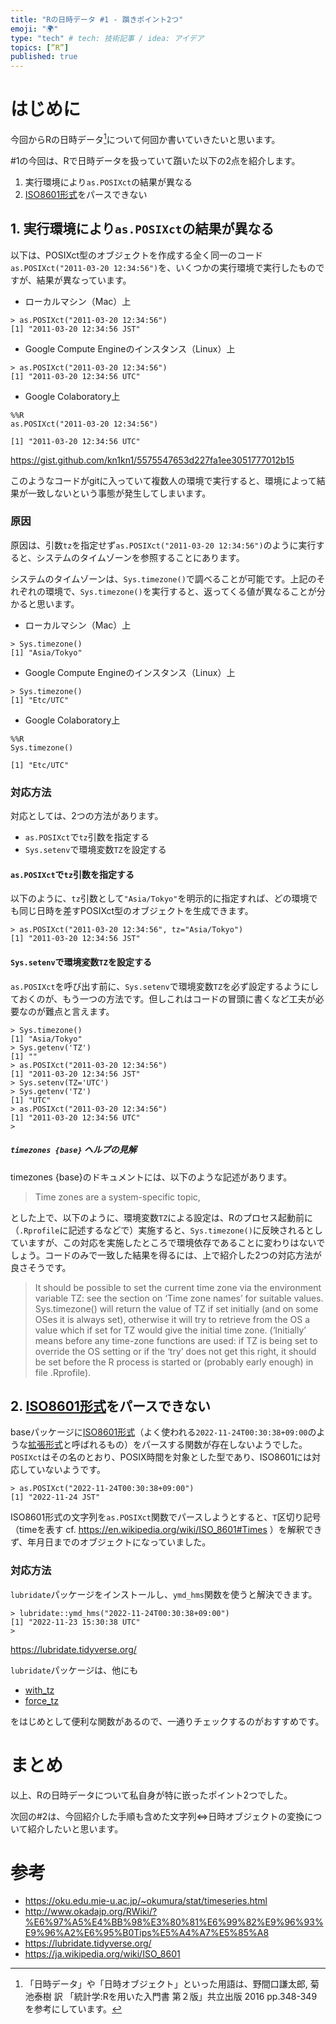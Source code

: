 ```yaml
---
title: "Rの日時データ #1 - 躓きポイント2つ"
emoji: "🌍"
type: "tech" # tech: 技術記事 / idea: アイデア
topics: [”R”]
published: true
---
```


# はじめに

今回からRの日時データ[^1]について何回か書いていきたいと思います。

[^1]: 「日時データ」や「日時オブジェクト」といった用語は、野間口謙太郎, 菊池泰樹 訳 「統計学:Rを用いた入門書 第２版」共立出版 2016 pp.348-349 を参考にしています。

#1の今回は、Rで日時データを扱っていて躓いた以下の2点を紹介します。

1. 実行環境により`as.POSIXct`の結果が異なる
1. [ISO8601形式](https://ja.wikipedia.org/wiki/ISO_8601)をパースできない

## 1. 実行環境により`as.POSIXct`の結果が異なる

以下は、POSIXct型のオブジェクトを作成する全く同一のコード`as.POSIXct("2011-03-20 12:34:56")`を、いくつかの実行環境で実行したものですが、結果が異なっています。

- ローカルマシン（Mac）上

```
> as.POSIXct("2011-03-20 12:34:56")
[1] "2011-03-20 12:34:56 JST"
```

- Google Compute Engineのインスタンス（Linux）上
```
> as.POSIXct("2011-03-20 12:34:56")
[1] "2011-03-20 12:34:56 UTC"
```

- Google Colaboratory上
```
%%R
as.POSIXct("2011-03-20 12:34:56")

[1] "2011-03-20 12:34:56 UTC"
```
https://gist.github.com/kn1kn1/5575547653d227fa1ee3051777012b15

このようなコードがgitに入っていて複数人の環境で実行すると、環境によって結果が一致しないという事態が発生してしまいます。

### 原因

原因は、引数`tz`を指定せず`as.POSIXct("2011-03-20 12:34:56")`のように実行すると、システムのタイムゾーンを参照することにあります。

システムのタイムゾーンは、`Sys.timezone()`で調べることが可能です。上記のそれぞれの環境で、`Sys.timezone()`を実行すると、返ってくる値が異なることが分かると思います。

- ローカルマシン（Mac）上

```
> Sys.timezone()
[1] "Asia/Tokyo"
```

- Google Compute Engineのインスタンス（Linux）上
```
> Sys.timezone()
[1] "Etc/UTC"
```

- Google Colaboratory上
```
%%R
Sys.timezone()

[1] "Etc/UTC"
```

### 対応方法

対応としては、2つの方法があります。

- `as.POSIXct`で`tz`引数を指定する
- `Sys.setenv`で環境変数`TZ`を設定する

#### `as.POSIXct`で`tz`引数を指定する

以下のように、`tz`引数として`"Asia/Tokyo"`を明示的に指定すれば、どの環境でも同じ日時を差すPOSIXct型のオブジェクトを生成できます。

```
> as.POSIXct("2011-03-20 12:34:56", tz="Asia/Tokyo")
[1] "2011-03-20 12:34:56 JST"
```

#### `Sys.setenv`で環境変数`TZ`を設定する

`as.POSIXct`を呼び出す前に、`Sys.setenv`で環境変数`TZ`を必ず設定するようにしておくのが、もう一つの方法です。但しこれはコードの冒頭に書くなど工夫が必要なのが難点と言えます。

```
> Sys.timezone()
[1] "Asia/Tokyo"
> Sys.getenv('TZ')
[1] ""
> as.POSIXct("2011-03-20 12:34:56")
[1] "2011-03-20 12:34:56 JST"
> Sys.setenv(TZ='UTC')
> Sys.getenv('TZ')
[1] "UTC"
> as.POSIXct("2011-03-20 12:34:56")
[1] "2011-03-20 12:34:56 UTC"
> 
```

##### `timezones {base}` ヘルプの見解

timezones {base}のドキュメントには、以下のような記述があります。

> Time zones are a system-specific topic, 

とした上で、以下のように、環境変数`TZ`による設定は、Rのプロセス起動前に（`.Rprofile`に記述するなどで）実施すると、`Sys.timezone()`に反映されるとしていますが、この対応を実施したところで環境依存であることに変わりはないでしょう。コードのみで一致した結果を得るには、上で紹介した2つの対応方法が良さそうです。

> It should be possible to set the current time zone via the environment variable TZ: see the section on ‘Time zone names’ for suitable values. Sys.timezone() will return the value of TZ if set initially (and on some OSes it is always set), otherwise it will try to retrieve from the OS a value which if set for TZ would give the initial time zone. (‘Initially’ means before any time-zone functions are used: if TZ is being set to override the OS setting or if the ‘try’ does not get this right, it should be set before the R process is started or (probably early enough) in file .Rprofile).


## 2. [ISO8601形式](https://ja.wikipedia.org/wiki/ISO_8601)をパースできない

baseパッケージに[ISO8601形式](https://ja.wikipedia.org/wiki/ISO_8601)（よく使われる`2022-11-24T00:30:38+09:00`のような[拡張形式](https://ja.wikipedia.org/wiki/ISO_8601#%E5%9F%BA%E6%9C%AC%E5%BD%A2%E5%BC%8F%E3%81%A8%E6%8B%A1%E5%BC%B5%E5%BD%A2%E5%BC%8F)と呼ばれるもの）をパースする関数が存在しないようでした。`POSIXct`はその名のとおり、POSIX時間を対象とした型であり、ISO8601には対応していないようです。

```
> as.POSIXct("2022-11-24T00:30:38+09:00")
[1] "2022-11-24 JST"
```

ISO8601形式の文字列を`as.POSIXct`関数でパースしようとすると、`T`区切り記号（timeを表す cf. https://en.wikipedia.org/wiki/ISO_8601#Times ）を解釈できず、年月日までのオブジェクトになっていました。


### 対応方法

`lubridate`パッケージをインストールし、`ymd_hms`関数を使うと解決できます。

```
> lubridate::ymd_hms("2022-11-24T00:30:38+09:00")
[1] "2022-11-23 15:30:38 UTC"
> 
```

https://lubridate.tidyverse.org/

`lubridate`パッケージは、他にも

- [with_tz](https://lubridate.tidyverse.org/reference/with_tz.html)
- [force_tz](https://lubridate.tidyverse.org/reference/force_tz.html)

をはじめとして便利な関数があるので、一通りチェックするのがおすすめです。


# まとめ

以上、Rの日時データについて私自身が特に嵌ったポイント2つでした。

次回の#2は、今回紹介した手順も含めた文字列⇔日時オブジェクトの変換について紹介したいと思います。

# 参考

- https://oku.edu.mie-u.ac.jp/~okumura/stat/timeseries.html
- http://www.okadajp.org/RWiki/?%E6%97%A5%E4%BB%98%E3%80%81%E6%99%82%E9%96%93%E9%96%A2%E6%95%B0Tips%E5%A4%A7%E5%85%A8
- https://lubridate.tidyverse.org/
- https://ja.wikipedia.org/wiki/ISO_8601

